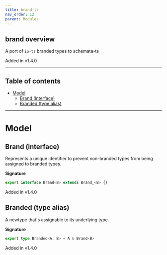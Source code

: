 ```yaml
---
title: brand.ts
nav_order: 12
parent: Modules
---
```


## brand overview

A port of `io-ts` branded types to schemata-ts

Added in v1.4.0

---

<h2 class="text-delta">Table of contents</h2>

- [Model](#model)
  - [Brand (interface)](#brand-interface)
  - [Branded (type alias)](#branded-type-alias)

---

# Model

## Brand (interface)

Represents a unique identifier to prevent non-branded types from being assigned to branded types.

**Signature**

```ts
export interface Brand<B> extends Brand_<B> {}
```

Added in v1.4.0

## Branded (type alias)

A newtype that's assignable to its underlying type.

**Signature**

```ts
export type Branded<A, B> = A & Brand<B>
```

Added in v1.4.0
